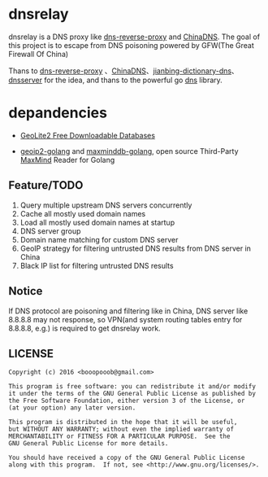 # dnsrelay

dnsrelay is a DNS proxy like [dns-reverse-proxy](https://github.com/StalkR/dns-reverse-proxy) and [ChinaDNS](https://github.com/shadowsocks/ChinaDNS). The goal of this project is to escape from DNS poisoning powered by GFW(The Great Firewall   Of China)

Thans to  [dns-reverse-proxy](https://github.com/StalkR/dns-reverse-proxy) 、[ChinaDNS](https://github.com/shadowsocks/ChinaDNS)、[jianbing-dictionary-dns](https://github.com/chuangbo/jianbing-dictionary-dns/blob/master/golang/jianbing-dns/jianbing-dns.go)、[dnsserver](https://github.com/docker/dnsserver) for the idea, 
and thans to the powerful go [dns](https://github.com/miekg/dns) library.

# depandencies

* [GeoLite2 Free Downloadable Databases](http://dev.maxmind.com/geoip/geoip2/geolite2/)
 
* [geoip2-golang](https://github.com/oschwald/geoip2-golang) and [maxminddb-golang](https://github.com/oschwald/maxminddb-golang), open source Third-Party [MaxMind](http://maxmind.github.io/MaxMind-DB/) Reader for Golang

## Feature/TODO
1. Query multiple upstream DNS servers concurrently
2. Cache all mostly used domain names
3. Load all mostly used domain names at startup
4. DNS server group
5. Domain name matching for custom DNS server
6. GeoIP strategy for filtering untrusted DNS results from DNS server in China 
7. Black IP list for filtering untrusted DNS results

## Notice
If DNS protocol are poisoning and filtering like in  China, DNS server like 8.8.8.8 may not response, so VPN(and system routing tables entry for 8.8.8.8, e.g.) is required to get dnsrelay work.


## LICENSE

```
Copyright (c) 2016 <booopooob@gmail.com>

This program is free software: you can redistribute it and/or modify    
it under the terms of the GNU General Public License as published by    
the Free Software Foundation, either version 3 of the License, or    
(at your option) any later version.    

This program is distributed in the hope that it will be useful,    
but WITHOUT ANY WARRANTY; without even the implied warranty of    
MERCHANTABILITY or FITNESS FOR A PARTICULAR PURPOSE.  See the    
GNU General Public License for more details.    

You should have received a copy of the GNU General Public License    
along with this program.  If not, see <http://www.gnu.org/licenses/>.
```
